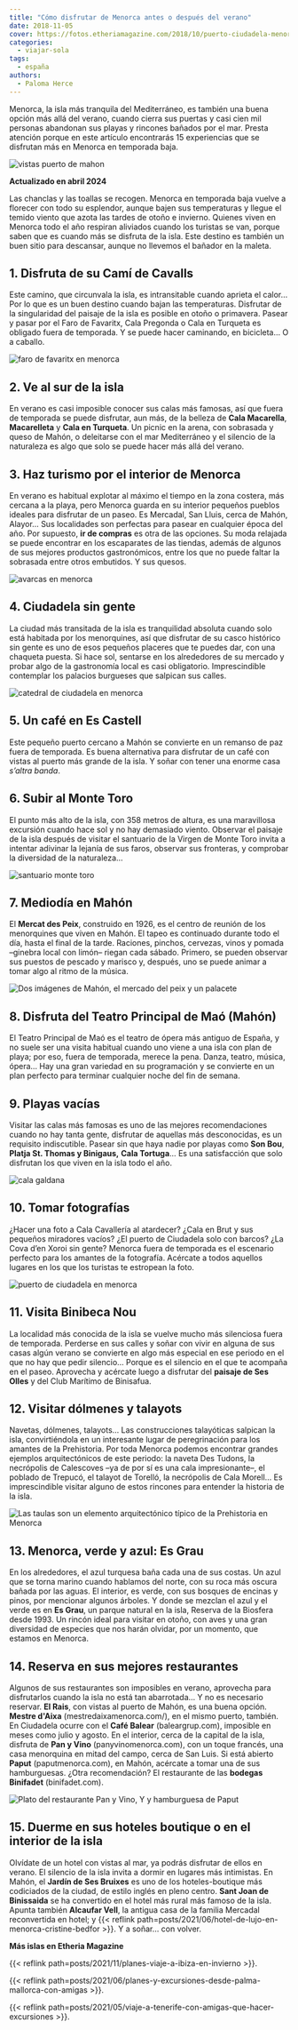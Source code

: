```yaml
---
title: "Cómo disfrutar de Menorca antes o después del verano"
date: 2018-11-05
cover: https://fotos.etheriamagazine.com/2018/10/puerto-ciudadela-menorca.jpg
categories: 
  - viajar-sola
tags: 
  - españa
authors: 
  - Paloma Herce
---
```


Menorca, la isla más tranquila del Mediterráneo, es también una buena opción más allá 
del verano, cuando cierra sus puertas y casi cien mil personas abandonan sus playas y 
rincones bañados por el mar. Presta atención porque en este artículo encontrarás 15 
experiencias que se disfrutan más en Menorca en temporada baja. 

![vistas puerto de mahon](https://fotos.etheriamagazine.com/2018/10/viaje-menorca-atardecer-mahon.jpg "Atardecer en Mahón. ©P.G./Etheria")

**Actualizado en abril 2024** 

Las chanclas y las toallas se recogen. Menorca en temporada baja vuelve a florecer con 
todo su esplendor, aunque bajen sus temperaturas y llegue el temido viento que azota las 
tardes de otoño e invierno. Quienes viven en Menorca todo el año respiran aliviados 
cuando los turistas se van, porque saben que es cuando más se disfruta de la isla. Este 
destino es también un buen sitio para descansar, aunque no llevemos el bañador en la 
maleta. 

## 1\. Disfruta de su Camí de Cavalls

Este camino, que circunvala la isla, es intransitable cuando aprieta el calor… Por lo 
que es un buen destino cuando bajan las temperaturas. Disfrutar de la singularidad del 
paisaje de la isla es posible en otoño o primavera. Pasear y pasar por el Faro de 
Favaritx, Cala Pregonda o Cala en Turqueta es obligado fuera de temporada. Y se puede 
hacer caminando, en bicicleta… O a caballo. 

![faro de favaritx en menorca](https://fotos.etheriamagazine.com/2018/10/Menorca-Faro-Favaritx.jpg "Faro de Favaritx.")

## 2\. Ve al sur de la isla

En verano es casi imposible conocer sus calas más famosas, así que fuera de temporada se 
puede disfrutar, aun más, de la belleza de **Cala Macarella**, **Macarelleta** y **Cala 
en Turqueta**. Un picnic en la arena, con sobrasada y queso de Mahón, o deleitarse con 
el mar Mediterráneo y el silencio de la naturaleza es algo que solo se puede hacer más 
allá del verano. 

## 3\. Haz turismo por el interior de Menorca

En verano es habitual explotar al máximo el tiempo en la zona costera, más cercana a la 
playa, pero Menorca guarda en su interior pequeños pueblos ideales para disfrutar de un 
paseo. Es Mercadal, San Lluis, cerca de Mahón, Alayor… Sus localidades son perfectas 
para pasear en cualquier época del año. Por supuesto, **ir de compras** es otra de las 
opciones. Su moda relajada se puede encontrar en los escaparates de las tiendas, además 
de algunos de sus mejores productos gastronómicos, entre los que no puede faltar la 
sobrasada entre otros embutidos. Y sus quesos. 

![avarcas en menorca](https://fotos.etheriamagazine.com/2018/10/avarcas-Es-Fornels.jpg "Las avarcas son el calzado tradicional de Menorca. ©P.G./Etheria Magazine")

## 4\. Ciudadela sin gente

La ciudad más transitada de la isla es tranquilidad absoluta cuando solo está habitada 
por los menorquines, así que disfrutar de su casco histórico sin gente es uno de esos 
pequeños placeres que te puedes dar, con una chaqueta puesta. Si hace sol, sentarse en 
los alrededores de su mercado y probar algo de la gastronomía local es casi obligatorio. 
Imprescindible contemplar los palacios burgueses que salpican sus calles. 

![catedral de ciudadela en menorca](https://fotos.etheriamagazine.com/2018/10/Catedral-ciudadela.jpg "Catedral de Ciudadela. ©P.G./Etheria")

## 5\. Un café en Es Castell

Este pequeño puerto cercano a Mahón se convierte en un remanso de paz fuera de 
temporada. Es buena alternativa para disfrutar de un café con vistas al puerto más 
grande de la isla. Y soñar con tener una enorme casa _s’altra banda_. 

## 6\. Subir al Monte Toro

El punto más alto de la isla, con 358 metros de altura, es una maravillosa excursión 
cuando hace sol y no hay demasiado viento. Observar el paisaje de la isla después de 
visitar el santuario de la Virgen de Monte Toro invita a intentar adivinar la lejanía de 
sus faros, observar sus fronteras, y comprobar la diversidad de la naturaleza… 

![santuario monte toro](https://fotos.etheriamagazine.com/2018/10/Vsitas-monto-toro-menorca.jpg "Vista desde el Monte Toro, junto al santuario, el punto más alto de la isla. ©P.G./Etheria")

## 7\. Mediodía en Mahón

El **Mercat des Peix**, construido en 1926, es el centro de reunión de los menorquines 
que viven en Mahón. El tapeo es continuado durante todo el día, hasta el final de la 
tarde. Raciones, pinchos, cervezas, vinos y pomada –ginebra local con limón– riegan cada 
sábado. Primero, se pueden observar sus puestos de pescado y marisco y, después, uno se 
puede animar a tomar algo al ritmo de la música. 

![Dos imágenes de Mahón, el mercado del peix y un palacete](https://fotos.etheriamagazine.com/2018/10/Menorca-Mahon.jpg "Mercat des Peix (Izq.) e imagen del centro de Mahón (Dcha.) ©Paloma Herce")

## 8\. Disfruta del Teatro Principal de Maó (Mahón)

El Teatro Principal de Maó es el teatro de ópera más antiguo de España, y no suele ser 
una visita habitual cuando uno viene a una isla con plan de playa; por eso, fuera de 
temporada, merece la pena. Danza, teatro, música, ópera… Hay una gran variedad en su 
programación y se convierte en un plan perfecto para terminar cualquier noche del fin de 
semana. 

## 9\. Playas vacías

Visitar las calas más famosas es uno de las mejores recomendaciones cuando no hay tanta 
gente, disfrutar de aquellas más desconocidas, es un requisito indiscutible. Pasear sin 
que haya nadie por playas como **Son Bou**, **Platja St. Thomas y Binigaus,** **Cala 
Tortuga**… Es una satisfacción que solo disfrutan los que viven en la isla todo el año. 

![cala galdana](https://fotos.etheriamagazine.com/2018/10/Cala-Galdana.jpg "Cala Galdana, una de las calas más conocidas (accesible en coche). ©P.G./Etheria")

## 10\. Tomar fotografías

¿Hacer una foto a Cala Cavallería al atardecer? ¿Cala en Brut y sus pequeños miradores 
vacíos? ¿El puerto de Ciudadela solo con barcos? ¿La Cova d’en Xoroi sin gente? Menorca 
fuera de temporada es el escenario perfecto para los amantes de la fotografía. Acércate 
a todos aquellos lugares en los que los turistas te estropean la foto. 

![puerto de ciudadela en menorca](https://fotos.etheriamagazine.com/2018/10/puerto-ciudadela-menorca.jpg "Puerto de Ciudadela. ©P.G./Etheria")

## 11\. Visita Binibeca Nou

La localidad más conocida de la isla se vuelve mucho más silenciosa fuera de temporada. 
Perderse en sus calles y soñar con vivir en alguna de sus casas algún verano se 
convierte en algo más especial en ese periodo en el que no hay que pedir silencio… 
Porque es el silencio en el que te acompaña en el paseo. Aprovecha y acércate luego a 
disfrutar del **paisaje de Ses Olles** y del Club Marítimo de Binisafua. 

## 12\. Visitar dólmenes y talayots

Navetas, dólmenes, talayots… Las construcciones talayóticas salpican la isla, 
convirtiéndola en un interesante lugar de peregrinación para los amantes de la 
Prehistoria. Por toda Menorca podemos encontrar grandes ejemplos arquitectónicos de este 
periodo: la naveta Des Tudons, la necrópolis de Calescoves –ya de por sí es una cala 
impresionante–, el poblado de Trepucó, el talayot de Torelló, la necrópolis de Cala 
Morell… Es imprescindible visitar alguno de estos rincones para entender la historia de 
la isla. 

![Las taulas son un elemento arquitectónico típico de la Prehistoria en Menorca](https://fotos.etheriamagazine.com/2018/10/Menorca-prehistoria-taula.jpg "Las taulas son un elemento arquitectónico típico de la Prehistoria en Menorca.")

## 13\. Menorca, verde y azul: Es Grau

En los alrededores, el azul turquesa baña cada una de sus costas. Un azul que se torna 
marino cuando hablamos del norte, con su roca más oscura bañada por las aguas. El 
interior, es verde, con sus bosques de encinas y pinos, por mencionar algunos árboles. Y 
donde se mezclan el azul y el verde es en **Es Grau**, un parque natural en la isla, 
Reserva de la Biosfera desde 1993. Un rincón ideal para visitar en otoño, con aves y una 
gran diversidad de especies que nos harán olvidar, por un momento, que estamos en 
Menorca. 

## 14\. Reserva en sus mejores restaurantes

Algunos de sus restaurantes son imposibles en verano, aprovecha para disfrutarlos cuando 
la isla no está tan abarrotada… Y no es necesario reservar. **El Rais**, con vistas al 
puerto de Mahón, es una buena opción. **Mestre d'Aixa** (mestredaixamenorca.com/), en el 
mismo puerto, también. En Ciudadela ocurre con el **Café Balear** (baleargrup.com), 
imposible en meses como julio y agosto. En el interior, cerca de la capital de la isla, 
disfruta de **Pan y Vino** (panyvinomenorca.com), con un toque francés, una casa 
menorquina en mitad del campo, cerca de San Luis. Si está abierto **Paput** 
(paputmenorca.com), en Mahón, acércate a tomar una de sus hamburguesas. ¿Otra 
recomendación? El restaurante de las **bodegas Binifadet** (binifadet.com). 

![Plato del restaurante Pan y Vino, Y y hamburguesa de Paput](https://fotos.etheriamagazine.com/2018/10/Menorca-restaurantes.jpg "Plato del restaurante Pan y Vino (Izq.) y hamburguesa de Paput (Dcha.). ©Paloma Herce")

## 15\. Duerme en sus hoteles boutique o en el interior de la isla

Olvídate de un hotel con vistas al mar, ya podrás disfrutar de ellos en verano. El 
silencio de la isla invita a dormir en lugares más intimistas. En Mahón, el **Jardín de 
Ses Bruixes** es uno de los hoteles-boutique más codiciados de la ciudad, de estilo 
inglés en pleno centro. **Sant Joan de Binissaida** se ha convertido en el hotel más 
rural más famoso de la isla. Apunta también **Alcaufar Vell**, la antigua casa de la 
familia Mercadal reconvertida en hotel; y {{< reflink 
path=posts/2021/06/hotel-de-lujo-en-menorca-cristine-bedfor >}}. Y a soñar… con volver. 

**Más islas en Etheria Magazine** 

{{< reflink path=posts/2021/11/planes-viaje-a-ibiza-en-invierno >}}. 

{{< reflink path=posts/2021/06/planes-y-excursiones-desde-palma-mallorca-con-amigas >}}. 

{{< reflink path=posts/2021/05/viaje-a-tenerife-con-amigas-que-hacer-excursiones >}}.
